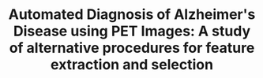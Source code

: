 ---
id:             2013-lbp
title:          "Automated Diagnosis of Alzheimer's Disease using PET Images: A study of alternative procedures for feature extraction and selection"
authors:        
    - Me
venue:          Master Thesis, Instituto Superior Tecnico, Lisboa, Portugal.
year:           "2013"
thumbnail:      assets/publications/2012-msc-thesis/thumbnail.png
links:
    thesis:     assets/publications/2012-msc-thesis/Thesis_PedroMorgado.pdf
    summary:    assets/publications/2012-msc-thesis/Thesis_Summary.pdf
    bibtex:     assets/publications/2012-msc-thesis/ref.txt
---